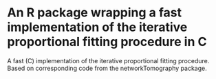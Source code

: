 An R package wrapping a fast implementation of the iterative proportional fitting procedure in C
===================================

A fast (C) implementation of the iterative proportional fitting procedure. Based
on corresponding code from the networkTomography package.

